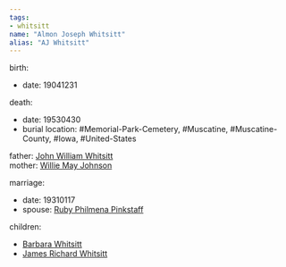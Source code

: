 ```yaml
---
tags:
- whitsitt
name: "Almon Joseph Whitsitt"
alias: "AJ Whitsitt"
---
```


birth:
  - date: 19041231

death:
  - date: 19530430
  - burial location: #Memorial-Park-Cemetery, #Muscatine, #Muscatine-County, #Iowa, #United-States

father: [John William Whitsitt](John%20William%20Whitsitt)  
mother: [Willie May Johnson](Willie%20May%20Johnson)

marriage:
  - date: 19310117
  - spouse: [Ruby Philmena Pinkstaff](Ruby%20Philmena%20Pinkstaff.md) 

children:
  - [Barbara Whitsitt](Barbara%20Whitsitt)
  - [James Richard Whitsitt](James%20Richard%20Whitsitt.md)
